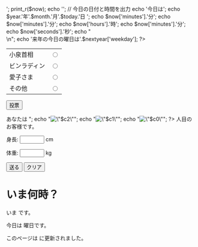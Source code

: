 
<!DOCTYPE html>
<html lang="ja">
<head>
    <title>Document</title>
</head>
<body>


<?php
echo date("Y/m/d g:i");
?>
<?php
// 文字列のアルファベットのところはすべてフォーマット文字列です
print "今日は".date("Y年n月j日")."　時刻は".date("G時i分s秒")."です。";
?>


<?php

//現在日時を取得
$now = getdate();

//現在の「時」を取得
$hr = $now[hours];

//現在の「分」を取得
$mn = $now[minutes];

//「短針」のX座標を取得
$sx = cos(deg2rad(90 - ($hr/12 + $mn/60/12) * 360)) * 65 + 120;

//「短針」のY座標を取得
$sy = -sin(deg2rad(90 - ($hr/12 + $mn/60/12) * 360)) * 65 + 120;

//「長針」のX座標を取得
$lx = cos(deg2rad(90 - $mn/60 * 360)) * 100 + 120;

//「長針」のY座標を取得
$ly = -sin(deg2rad(90 - $mn/60 * 360)) * 100 + 120;

//240x240の画像キャンパスを作成
$img = imagecreate(240,240);

//背景色を設定
$bgcolor = imagecolorallocate($img,0,0,0);

//背景色で塗りつぶし
imagefilledrectangle($img,0,0,240,240,$bgcolor);

//円の色を設定
$cccolor = imagecolorallocate($img,100,100,100);

//円を描く
imagearc($img,120,120,238,238,0,360,$cccolor);

//円の中心を塗りつぶす
imagefill($img,120,120,$cccolor);

//「短針」の色を設定
$shcolor = imagecolorallocate($img,255,255,255);

//「短針」を描く
imageline($img,120,120,$sx,$sy,$shcolor);

//「長針」の色を設定
$lhcolor = imagecolorallocate($img,255,255,255);

//「長針」を描く
imageline($img,120,120,$lx,$ly,$lhcolor);

//文字列の色を設定
$mjcolor = imagecolorallocate($img,255,255,255);

//10未満の場合に文字列を変更
if ($hr < 10) {
$hr = "0".$hr;
}
if ($mn < 10) {
$mn = "0".$mn;
}

//文字列を指定
$moji = $hr.":".$mn;

//文字列を描く
imagestring($img,2,202,220,$moji,$mjcolor);

//できた画像をJPEG形式で保存
imagejpeg($img,"clock.jpg");

?>


<?php
$now = getdate(); // 現在時刻の情報を持った配列を作成
$month = $now['mon']; // 今月
$today = $now['mday']; // 今日
$year = $now['year']; // 今年
 
// 「来年の今日」の日時情報を持った配列を作成
$nextyear = getdate( mktime( 0, 0, 0, $month, $today, $year+1 ) );
 
// 現在時刻の方の配列情報出力
echo '<pre>';
print_r($now);
echo '</pre>';
 
// 今日の日付と時間を出力
echo '今日は';
echo $year.'年'.$month.'月'.$today.'日 ';
echo $now['minutes'].'分';
echo $now['minutes'].'分';
echo $now['hours'].'時';
echo $now['minutes'].'分';
echo $now['seconds'].'秒';
echo "<br />\n";
echo '来年の今日の曜日は'.$nextyear['weekday'];
?>

<?php
  $num = rand(0, 1);
  if ($num == 0) {
    echo "今日の運勢は大吉です。";
  } else {
    echo "今日の運勢は凶です。";
  }?>


<form action="vote.php" method="post">
<table>
  <tr>
    <td>小泉首相</td>
    <td><input type="radio" name="vote" value="0"></td>
  </tr>
  <tr>
    <td>ビンラディン</td>
    <td><input type="radio" name="vote" value="1"></td>
  </tr>
  <tr>
    <td>愛子さま</td>
    <td><input type="radio" name="vote" value="2"></td>
  </tr>
  <tr>
    <td>その他</td>
    <td><input type="radio" name="vote" value="3"></td>
  </tr>
</table>
<p><input type="submit" value="投票"></p>
</form>
<p>
あなたは
<?php
  echo "<img src=\"$c3.jpg\" alt=\"$c3\">";
  echo "<img src=\"$c2.jpg\" alt=\"$c2\">";
  echo "<img src=\"$c1.jpg\" alt=\"$c1\">";
  echo "<img src=\"$c0.jpg\" alt=\"$c0\">";
?>
人目のお客様です。
</p>

<?php
  date_default_timezone_set('Asia/Tokyo');
?>
    
<form action="ques.php" method="post">
<p>身長: <input name="height" size="5"> cm</p>
<p>体重: <input name="weight" size="5"> kg</p>
<p><input type="submit" value="送る">
<input type="reset" value="クリア"></p>
</form>


<h1>いま何時？</h1>

<p>いま
<?php date_default_timezone_set('Asia/Tokyo');
echo date("Y 年 m 月 d 日 H 時 i 分 s 秒"); ?>
です。</p>


<p>今日は
<?php
  $week[0] = "日";
  $week[1] = "月";
  $week[2] = "火";
  $week[3] = "水";
  $week[4] = "木";
  $week[5] = "金";
  $week[6] = "土";
  echo $week[date("w")];
?>
曜日です。</p>

<?php
echo date("Y/m/d g:i");
?>


<p>
<?php
  date_default_timezone_set('Asia/Tokyo');
  $h = date("H");
  if ($h < 10)
    echo "おはようございます";
  elseif ($h < 18)
    echo "こんにちは";
  else
    echo "こんばんは";
?>


</p>
<p>
<?php
  date_default_timezone_set('Asia/Tokyo');
  $h = date("H");
  if ($h < 10) {
    echo "おはようございます";
  } elseif ($h < 18) {
    echo "こんにちは";
  } else {
    echo "こんばんは";
  }
?>
</p>


<p>このページは
<?php echo date("Y 年 m 月 d 日 H 時 i 分 s 秒", filemtime("time.php")); ?>
に更新されました。</p>



</body>
</html>
